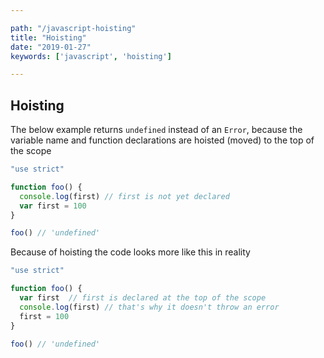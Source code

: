 ```yaml
---

path: "/javascript-hoisting"
title: "Hoisting"
date: "2019-01-27"
keywords: ['javascript', 'hoisting']

---
```


## Hoisting

The below example returns `undefined` instead of an `Error`, because the variable name and function declarations are hoisted (moved) to the top of the scope

```javascript
"use strict"

function foo() {
  console.log(first) // first is not yet declared
  var first = 100
}

foo() // 'undefined'
```
Because of hoisting the code looks more like this in reality

```javascript
"use strict"

function foo() {
  var first  // first is declared at the top of the scope
  console.log(first) // that's why it doesn't throw an error
  first = 100
}

foo() // 'undefined'
```
